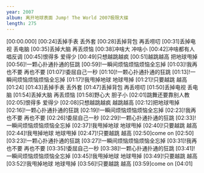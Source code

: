 ```yaml
---
year: 2007
album: 离开地球表面 Jump! The World 2007极限大碟
length: 275
---
```

[00:00.000]
[00:24]丢掉手表 丢外套
[00:28]丢掉背包 再丢唠叨
[00:31]丢掉电视 丢电脑
[00:35]丢掉大脑 再丢烦恼
[00:38]冲啥大 冲啥小
[00:42]冲啥都有人唱反调
[00:45]恨得多 爱得少
[00:49]只想越跳越疯
[00:51]越跳越高 把地球甩掉
[00:56]!一颗心扑通扑通的狂跳
[00:59]!一瞬间烦恼烦恼烦恼全忘掉
[01:03]!我再也不要 再也不要
[01:07]!委屈自己一秒
[01:10]!一颗心扑通扑通的狂跳
[01:13]!一瞬间烦恼烦恼烦恼全忘掉
[01:17]!我甩掉地球 地球甩掉
[01:21]!只要越跳 越高
[01:24]
[01:43]丢掉手表 丢外套
[01:47]丢掉背包 再丢唠叨
[01:50]丢掉电视 丢电脑
[01:54]丢掉大脑 再丢烦恼
[01:58]野心大 胆子小
[02:01]跳舞还要靠别人教
[02:05]恨得多 爱得少
[02:08]只想越跳越疯 越跳越高
[02:12]把地球甩掉
[02:16]!一颗心扑通扑通的狂跳
[02:19]!一瞬间烦恼烦恼烦恼全忘掉
[02:23]!我再也不要 再也不要
[02:26]!委屈自己一秒
[02:29]!一颗心扑通扑通的狂跳
[02:33]!一瞬间烦恼烦恼烦恼全忘掉
[02:37]!我甩掉地球 地球甩掉
[02:40]!只要越跳 越高
[02:44]!我甩掉地球 地球甩掉
[02:47]!只要越跳 越高
[02:50]come on
[02:50]
[03:23]!一颗心扑通扑通的狂跳
[03:27]!一瞬间烦恼烦恼烦恼全忘掉
[03:31]!我再也不要 再也不要
[03:35]!委屈自己一秒
[03:38]!一颗心扑通扑通的狂跳
[03:41]!一瞬间烦恼烦恼烦恼全忘掉
[03:45]!我甩掉地球 地球甩掉
[03:49]!只要越跳 越高
[03:52]!我甩掉地球 地球甩掉
[03:56]!只要越跳 越高
[03:59]come on
[04:01]